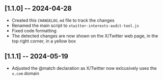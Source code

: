 ## [1.1.0] -- 2024-04-28

* Created this `CHANGELOG.md` file to track the changes
* Renamed the main script to `xtwitter-interests-audit-tool.js`
* Fixed code formatting
* The detected changes are now shown on the X/Twitter web page, in the top right corner, in a yellow box

## [1.1.1] -- 2024-05-19

* Adjusted the @match declaration as X/Twitter now exlcusively uses the `x.com` domain
